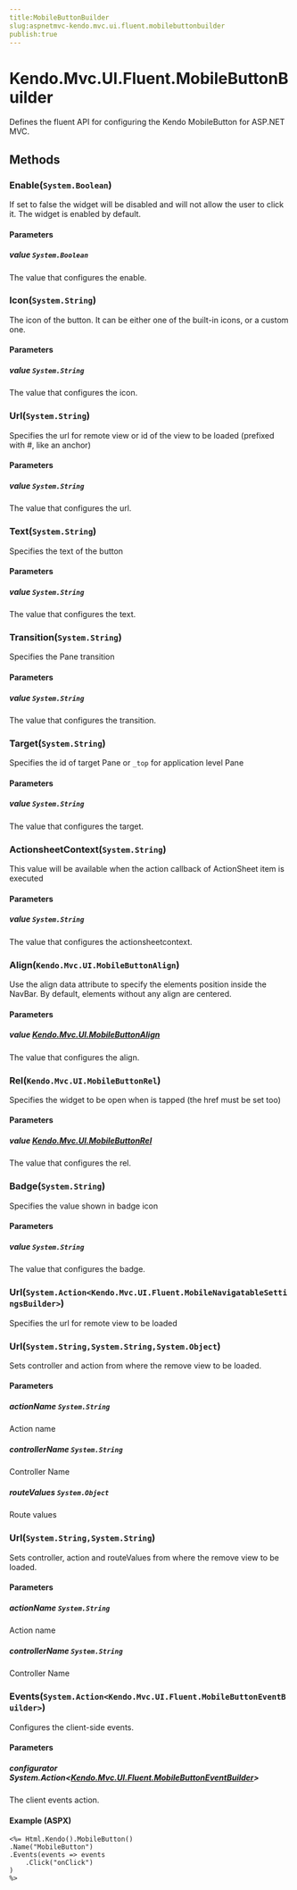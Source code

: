 ```yaml
---
title:MobileButtonBuilder
slug:aspnetmvc-kendo.mvc.ui.fluent.mobilebuttonbuilder
publish:true
---
```


# Kendo.Mvc.UI.Fluent.MobileButtonBuilder
Defines the fluent API for configuring the Kendo MobileButton for ASP.NET MVC.



## Methods

### Enable(`System.Boolean`)
If set to false the widget will be disabled and will not allow the user to click it. The widget is enabled by default.


#### Parameters

##### value `System.Boolean`
The value that configures the enable.





### Icon(`System.String`)
The icon of the button. It can be either one of the built-in icons, or a custom one.


#### Parameters

##### value `System.String`
The value that configures the icon.





### Url(`System.String`)
Specifies the url for remote view or id of the view to be loaded (prefixed with #, like an anchor)


#### Parameters

##### value `System.String`
The value that configures the url.





### Text(`System.String`)
Specifies the text of the button


#### Parameters

##### value `System.String`
The value that configures the text.





### Transition(`System.String`)
Specifies the Pane transition


#### Parameters

##### value `System.String`
The value that configures the transition.





### Target(`System.String`)
Specifies the id of target Pane or `_top` for application level Pane


#### Parameters

##### value `System.String`
The value that configures the target.





### ActionsheetContext(`System.String`)
This value will be available when the action callback of ActionSheet item is executed


#### Parameters

##### value `System.String`
The value that configures the actionsheetcontext.





### Align(`Kendo.Mvc.UI.MobileButtonAlign`)
Use the align data attribute to specify the elements position inside the NavBar. By default, elements without any align are centered.


#### Parameters

##### value [Kendo.Mvc.UI.MobileButtonAlign](/api/wrappers/aspnet-mvc/Kendo.Mvc.UI/MobileButtonAlign)
The value that configures the align.





### Rel(`Kendo.Mvc.UI.MobileButtonRel`)
Specifies the widget to be open when is tapped (the href must be set too)


#### Parameters

##### value [Kendo.Mvc.UI.MobileButtonRel](/api/wrappers/aspnet-mvc/Kendo.Mvc.UI/MobileButtonRel)
The value that configures the rel.





### Badge(`System.String`)
Specifies the value shown in badge icon


#### Parameters

##### value `System.String`
The value that configures the badge.





### Url(`System.Action<Kendo.Mvc.UI.Fluent.MobileNavigatableSettingsBuilder>`)
Specifies the url for remote view to be loaded





### Url(`System.String,System.String,System.Object`)
Sets controller and action from where the remove view to be loaded.


#### Parameters

##### actionName `System.String`
Action name

##### controllerName `System.String`
Controller Name

##### routeValues `System.Object`
Route values





### Url(`System.String,System.String`)
Sets controller, action and routeValues from where the remove view to be loaded.


#### Parameters

##### actionName `System.String`
Action name

##### controllerName `System.String`
Controller Name





### Events(`System.Action<Kendo.Mvc.UI.Fluent.MobileButtonEventBuilder>`)
Configures the client-side events.


#### Parameters

##### configurator System.Action<[Kendo.Mvc.UI.Fluent.MobileButtonEventBuilder](/api/wrappers/aspnet-mvc/Kendo.Mvc.UI.Fluent/MobileButtonEventBuilder)>
The client events action.




#### Example (ASPX)
    <%= Html.Kendo().MobileButton()
    .Name("MobileButton")
    .Events(events => events
        .Click("onClick")
    )
    %>



